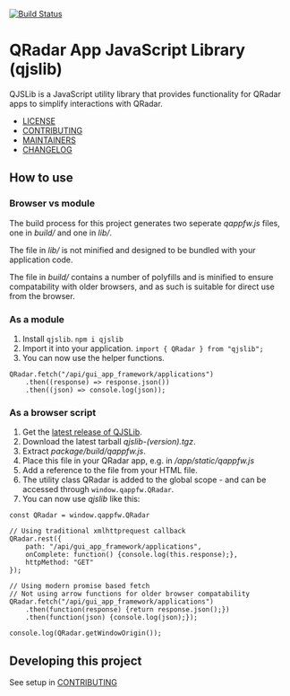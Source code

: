 [![Build Status](https://travis-ci.com/IBM/qjslib.svg?branch=master)](https://travis-ci.com/IBM/qjslib)
# QRadar App JavaScript Library (qjslib)
QJSLib is a JavaScript utility library that provides functionality for QRadar apps to simplify interactions with QRadar.
* [LICENSE](LICENSE)
* [CONTRIBUTING](CONTRIBUTING.md)
* [MAINTAINERS](MAINTAINERS.md)
* [CHANGELOG](CHANGELOG.md)

## How to use
### Browser vs module
The build process for this project generates two seperate *qappfw.js* files, one in *build/* and one in *lib/*. 

The file in *lib/* is not minified and designed to be bundled with your application code.

The file in *build/* contains a number of polyfills and is minified to ensure compatability with older browsers, and as such is suitable for direct use from the browser. 

### As a module

1. Install `qjslib`.
```npm i qjslib```
2. Import it into your application.
```import { QRadar } from "qjslib";```
3. You can now use the helper functions.
```
QRadar.fetch("/api/gui_app_framework/applications")
	.then((response) => response.json())
	.then((json) => console.log(json));
```

### As a browser script
1. Get the [latest release of QJSLib](https://github.com/IBM/qjslib/releases). 
2. Download the latest tarball *qjslib-(version).tgz*. 
3. Extract *package/build/qappfw.js*.
4. Place this file in your QRadar app, e.g. in */app/static/qappfw.js*
5. Add a reference to the file from your HTML file.
6. The utility class QRadar is added to the global scope - and can be accessed through `window.qappfw.QRadar`.
7. You can now use *qjslib* like this:
```
const QRadar = window.qappfw.QRadar

// Using traditional xmlhttprequest callback
QRadar.rest({
	path: "/api/gui_app_framework/applications",
	onComplete: function() {console.log(this.response);},
	httpMethod: "GET"
});

// Using modern promise based fetch
// Not using arrow functions for older browser compatability
QRadar.fetch("/api/gui_app_framework/applications")
	.then(function(response) {return response.json();})
	.then(function(json) {console.log(json);});

console.log(QRadar.getWindowOrigin());
```

## Developing this project
See setup in [CONTRIBUTING](CONTRIBUTING.md#Setup)
